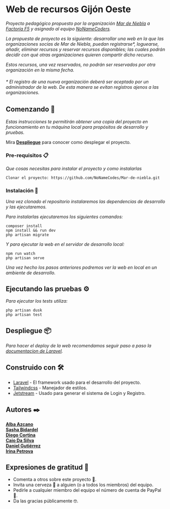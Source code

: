 # Web de recursos Gijón Oeste

_Proyecto pedagógico propuesto por la organización [Mar de Niebla](https://mardeniebla.es) a [Factoría F5](https://factoriaf5.org/) y asignado al equipo [NoNameCoders](#autores-)._

_La propuesta de proyecto es la siguiente: desarrollar una web en la que las organizaciones socias de Mar de Niebla, puedan registrarse\*, loguearse, añadir, eliminar recursos y reservar recursos disponibles; las cuales podrán decidir con qué otras organizaciones quieren compartir dicho recurso._

_Estos recursos, una vez reservados, no podrán ser reservados por otra organización en la misma fecha._

###### _\* El registro de una nueva organización deberá ser aceptado por un administrador de la web. De esta manera se evitan registros ajenos a las organizaciones._

## Comenzando 🚀

_Estas instrucciones te permitirán obtener una copia del proyecto en funcionamiento en tu máquina local para propósitos de desarrollo y pruebas._

Mira **[Despliegue](#despliegue-📦)** para conocer como desplegar el proyecto.

### Pre-requisitos 📋

_Que cosas necesitas para instalar el proyecto y como instalarlas_

```
Clonar el proyecto: https://github.com/NoNameCodes/Mar-de-niebla.git
```

### Instalación 🔧

_Una vez clonado el repositorio instalaremos las dependencias de desarrollo y las ejecutaremos._

_Para instalarlas ejecutaremos los siguientes comandos:_

```
composer install
npm install && run dev
php artisan migrate
```

_Y para ejecutar la web en el servidor de desarrollo local:_

```
npm run watch
php artisan serve
```

_Una vez hecho los pasos anteriores podremos ver la web en local en un ambiente de desarrollo._

## Ejecutando las pruebas ⚙️

_Para ejecutar los tests utiliza:_

```
php artisan dusk
php artisan test
```

## Despliegue 📦

_Para hacer el deploy de la web recomendamos seguir paso a paso la [documentacion de Laravel](https://laravel.com/docs/9.x/deployment#main-content)._

## Construido con 🛠️

- [Laravel](https://laravel.com/) - El framework usado para el desarrollo del proyecto.
- [Tailwindcss](https://tailwindcss.com/) - Manejador de estilos.
- [Jetstream](https://jetstream.laravel.com/2.x/introduction.html) - Usado para generar el sistema de Login y Registro.

## Autores ✒️

   **[Alba Azcano](https://github.com/Albazcano)** <br>
   **[Sasha Bidardel](https://github.com/SashaBidardel)** <br>
   **[Diego Cortina](https://github.com/Cortina17)** <br>
   **[Caio Da Silva](https://github.com/caiodstx)** <br>
   **[Daniel Gutiérrez](https://github.com/DanielgDiaz)** <br>
   **[Irina Petrova](https://github.com/irina-p-d)** <br>

## Expresiones de gratitud 🎁

- Comenta a otros sobre este proyecto 📢.
- Invita una cerveza 🍺 a alguien (o a todos los miembros) del equipo.
- Pedirle a cualquier miembro del equipo el número de cuenta de PayPal 💸.
- Da las gracias públicamente 🤓.
